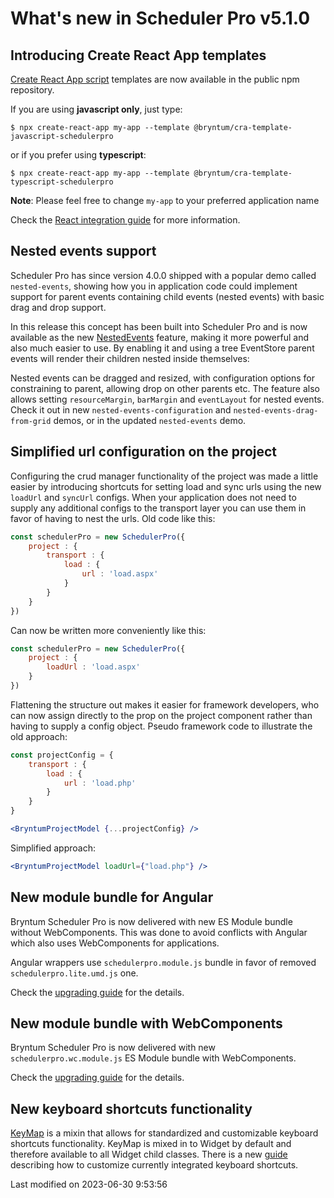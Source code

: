 # What's new in Scheduler Pro v5.1.0

## Introducing Create React App templates

[Create React App script](https://create-react-app.dev/) templates are now available in the public npm repository.

If you are using **javascript only**, just type:

```shell
$ npx create-react-app my-app --template @bryntum/cra-template-javascript-schedulerpro
```

or if you prefer using **typescript**:

```shell
$ npx create-react-app my-app --template @bryntum/cra-template-typescript-schedulerpro
```

**Note**: Please feel free to change `my-app` to your preferred application name

Check the [React integration guide](#SchedulerPro/guides/quick-start/react.md) for more information.

## Nested events support

Scheduler Pro has since version 4.0.0 shipped with a popular demo called `nested-events`, showing how you in application
code could implement support for parent events containing child events (nested events) with basic drag and drop
support.

In this release this concept has been built into Scheduler Pro and is now available as the new
[NestedEvents](#SchedulerPro/feature/NestedEvents) feature, making it more powerful and also much easier to use. By
enabling it and using a tree EventStore parent events will render their children nested inside themselves:

<div class="external-example" data-file="SchedulerPro/feature/NestedEvents.js"></div>

Nested events can be dragged and resized, with configuration options for constraining to parent, allowing drop on other
parents etc. The feature also allows setting `resourceMargin`, `barMargin` and `eventLayout` for nested events. Check
it out in new `nested-events-configuration` and `nested-events-drag-from-grid` demos, or in the updated `nested-events`
demo.

## Simplified url configuration on the project

Configuring the crud manager functionality of the project was made a little easier by introducing shortcuts for setting
load and sync urls using the new `loadUrl` and `syncUrl` configs. When your application does not need to supply any
additional configs to the transport layer you can use them in favor of having to nest the urls. Old code like this:

```javascript
const schedulerPro = new SchedulerPro({
    project : {
        transport : {
            load : {
                url : 'load.aspx'
            }
        }
    }
})
```

Can now be written more conveniently like this:

```javascript
const schedulerPro = new SchedulerPro({
    project : {
        loadUrl : 'load.aspx'
    }
})
```

Flattening the structure out makes it easier for framework developers, who can now assign directly to the prop on the
project component rather than having to supply a config object. Pseudo framework code to illustrate the old approach:

```jsx
const projectConfig = {
    transport : {
        load : {
            url : 'load.php'
        }
    }
}

<BryntumProjectModel {...projectConfig} />
```

Simplified approach:

```jsx
<BryntumProjectModel loadUrl={"load.php"} />
```

## New module bundle for Angular

Bryntum Scheduler Pro is now delivered with new ES Module bundle without WebComponents. This was
done to avoid conflicts with Angular which also uses WebComponents for applications.

Angular wrappers use `schedulerpro.module.js` bundle in favor of removed `schedulerpro.lite.umd.js` one.

Check the [upgrading guide](#SchedulerPro/guides/upgrades/5.1.0.md#new-module-bundle-for-angular) for the details.

## New module bundle with WebComponents

Bryntum Scheduler Pro is now delivered with new `schedulerpro.wc.module.js` ES Module bundle with WebComponents.

Check the [upgrading guide](#SchedulerPro/guides/upgrades/5.1.0.md#new-module-bundle-with-webcomponents) for the 
details.

## New keyboard shortcuts functionality

[KeyMap](#Core/widget/mixin/KeyMap) is a mixin that allows for standardized and customizable keyboard shortcuts
functionality. KeyMap is mixed in to Widget by default and therefore available to all Widget child classes. There is a
new [guide](#Grid/guides/customization/keymap.md) describing how to customize currently integrated keyboard shortcuts.


<p class="last-modified">Last modified on 2023-06-30 9:53:56</p>